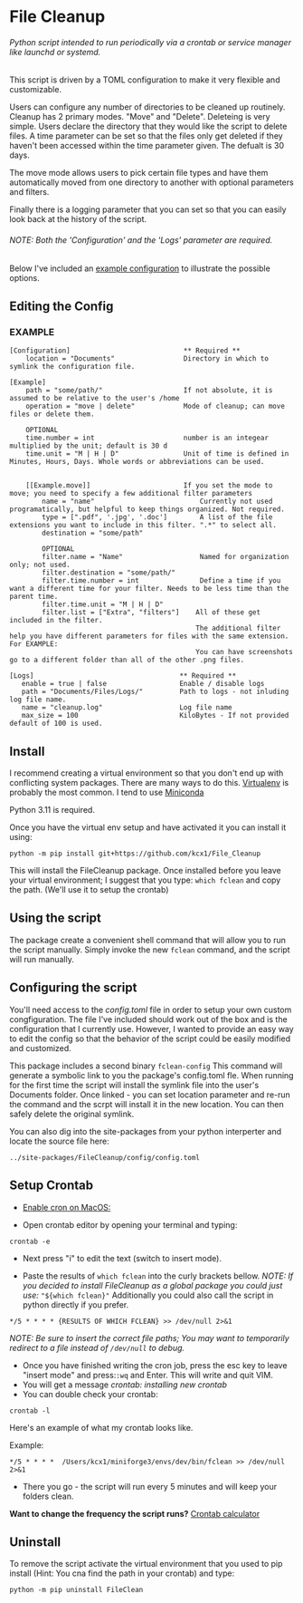 # File Cleanup

###### Python script intended to run periodically via a crontab or service manager like launchd or systemd.

This script is driven by a TOML configuration to make it very flexible and customizable.

Users can configure any number of directories to be cleaned up routinely. Cleanup has 2 primary modes. "Move" and "Delete".
Deleteing is very simple. Users declare the directory that they would like the script to delete files. A time parameter can be set
so that the files only get deleted if they haven't been accessed within the time parameter given. The defualt is 30 days.

The move mode allows users to pick certain file types and have them automatically moved from one directory to another with optional
parameters and filters.

Finally there is a logging parameter that you can set so that you can easily look back at the history of the script.

###### NOTE: Both the 'Configuration' and the 'Logs' parameter are required.

Below I've included an [example configuration](#example) to illustrate the possible options.


## Editing the Config


### EXAMPLE

```
[Configuration]                            ** Required **
    location = "Documents"                 Directory in which to symlink the configuration file.

[Example]
    path = "some/path/"                    If not absolute, it is assumed to be relative to the user's /home
    operation = "move | delete"            Mode of cleanup; can move files or delete them.

    OPTIONAL
    time.number = int                      number is an integear multiplied by the unit; default is 30 d
    time.unit = "M | H | D"                Unit of time is defined in Minutes, Hours, Days. Whole words or abbreviations can be used.


    [[Example.move]]                       If you set the mode to move; you need to specify a few additional filter parameters
        name = "name"                          Currently not used programatically, but helpful to keep things organized. Not required.
        type = [".pdf", '.jpg', '.doc']        A list of the file extensions you want to include in this filter. ".*" to select all.
        destination = "some/path"

        OPTIONAL
        filter.name = "Name"                   Named for organization only; not used.
        filter.destination = "some/path/"
        filter.time.number = int               Define a time if you want a different time for your filter. Needs to be less time than the parent time.
        filter.time.unit = "M | H | D"
        filter.list = ["Extra", "filters"]    All of these get included in the filter.
                                              The additional filter help you have different parameters for files with the same extension. For EXAMPLE:
                                              You can have screenshots go to a different folder than all of the other .png files.

[Logs]                                    ** Required **
   enable = true | false                  Enable / disable logs
   path = "Documents/Files/Logs/"         Path to logs - not inluding log file name.
   name = "cleanup.log"                   Log file name
   max_size = 100                         KiloBytes - If not provided default of 100 is used.
   ```

## Install

I recommend creating a virtual environment so that you don't end up with conflicting system packages. There are many ways to do this.
[Virtualenv](https://virtualenv.pypa.io/en/latest/) is probably the most common. I tend to use [Miniconda](https://docs.conda.io/en/latest/miniconda.html)

Python 3.11 is required.

Once you have the virtual env setup and have activated it you can install it using:

```
python -m pip install git+https://github.com/kcx1/File_Cleanup
```
This will install the FileCleanup package. Once installed before you leave your virtual environment; I suggest that you type: ```which fclean``` and copy the path. (We'll use it to setup the crontab)

## Using the script

The package create a convenient shell command that will allow you to run the script manually. Simply invoke the new ```fclean``` command, and the script will run manually.

## Configuring the script

You'll need access to the _config.toml_ file in order to setup your own custom congfiguration. The file I've included should work out of the box and is the configuration that I currently use.
However, I wanted to provide an easy way to edit the config so that the behavior of the script could be easily modified and customized.

This package includes a second binary ```fclean-config``` This command will generate a symbolic link to you the package's config.toml fle. When running for the first time the script will
install the symlink file into the user's Documents folder. Once linked - you can set location parameter and re-run the command and the scrpt will install it in the new location. You can
then safely delete the original symlink.

You can also dig into the site-packages from your python interperter and locate the source file here:

```../site-packages/FileCleanup/config/config.toml```


## Setup Crontab

* [Enable cron on MacOS:](https://osxdaily.com/2020/04/27/fix-cron-permissions-macos-full-disk-access/)

* Open crontab editor by opening your terminal and typing:

```
crontab -e
```

* Next press "i" to edit the text (switch to insert mode).

* Paste the results of ```which fclean``` into the curly brackets bellow. _NOTE: If you decided to install FileCleanup as a global package you could just use:_ ```"${which fclean}"``` Additionally you could also call the script in python directly if you prefer.

~~~
*/5 * * * * {RESULTS OF WHICH FCLEAN} >> /dev/null 2>&1
~~~

_NOTE: Be sure to insert the correct file paths; You may want to temporarily redirect to a file instead of `/dev/null` to debug._

* Once you have finished writing the cron job, press the esc key to leave "insert mode" and press:```:wq```  and Enter. This will write and quit VIM.
* You will get a message _crontab: installing new crontab_
* You can double check your crontab:
```
crontab -l
```

Here's an example of what my crontab looks like.

Example:

~~~
*/5 * * * *  /Users/kcx1/miniforge3/envs/dev/bin/fclean >> /dev/null 2>&1
~~~

* There you go - the script will run every 5 minutes and will keep your folders clean. 

__Want to change the frequency the script runs?__ [Crontab calculator](https://crontab.guru/)

## Uninstall

To remove the script activate the virtual environment that you used to pip install (Hint: You cna find the path in your crontab) and type:

```
python -m pip uninstall FileClean
```